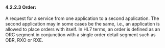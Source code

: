 #### 4.2.2.3 Order: 

A request for a service from one application to a second application. The second application may in some cases be the same, i.e., an application is allowed to place orders with itself. In HL7 terms, an order is defined as an ORC segment in conjunction with a single order detail segment such as OBR, RXO or RXE.
